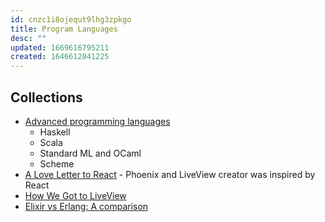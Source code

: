 ```yaml
---
id: cnzc1i8ojequt9lhg3zpkgo
title: Program Languages
desc: ""
updated: 1669616795211
created: 1646612841225
---
```


## Collections

- [Advanced programming languages](https://matt.might.net/articles/best-programming-languages/)
  - Haskell
  - Scala
  - Standard ML and OCaml
  - Scheme
- [A Love Letter to React](https://fly.io/blog/love-letter-react/) - Phoenix and LiveView creator was inspired by React
- [How We Got to LiveView](https://fly.io/blog/how-we-got-to-liveview/)
- [Elixir vs Erlang: A comparison](https://devathon.com/blog/elixir-vs-erlang-programming-language/)
